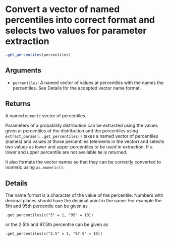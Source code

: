 # Convert a vector of named percentiles into correct format and selects two values for parameter extraction

```r
.get_percentiles(percentiles)
```

## Arguments

- `percentiles`: A named vector of values at percentiles with the names the percentiles. See Details for the accepted vector name format.

## Returns

A named `numeric` vector of percentiles.

Parameters of a probability distribution can be extracted using the values given at percentiles of the distribution and the percentiles using `extract_param()`. `.get_percentiles()` takes a named vector of percentiles (names) and values at those percentiles (elements in the vector) and selects two values as lower and upper percentiles to be used in extraction. If a lower and upper percentile are not available `NA` is returned.

It also formats the vector names so that they can be correctly converted to numeric using `as.numeric()`.

## Details

The name format is a character of the value of the percentile. Numbers with decimal places should have the decimal point in the name. For example the 5th and 95th percentile can be given as

 

```
.get_percentiles(c("5" = 1, "95" = 10))
```

 

or the 2.5th and 97.5th percentile can be given as

 

```
.get_percentiles(c("2.5" = 1, "97.5" = 10))
```

 
